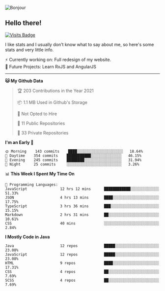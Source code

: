 ![Bonjour](https://i.redd.it/ayih4qogh2a51.png)

## Hello there!
[![Visits Badge](https://badges.pufler.dev/visits/PandaSekh/PandaSekh)](https://alessiofranceschi.me)

I like stats and I usually don't know what to say about me, so here's some stats and very little info.

⚡ Currently working on: Full redesign of my website.  
🤔 Future Projects: Learn RxJS and AngularJS

---

<!--START_SECTION:waka-->
**🐱 My Github Data** 

> 🏆 203 Contributions in the Year 2021
 > 
> 📦 1.1 MB Used in Github's Storage 
 > 
> 🚫 Not Opted to Hire
 > 
> 📜 11 Public Repositories 
 > 
> 🔑 33 Private Repositories  
 > 
**I'm an Early 🐤** 

```text
🌞 Morning    143 commits    ████░░░░░░░░░░░░░░░░░░░░░   18.64% 
🌆 Daytime    354 commits    ███████████░░░░░░░░░░░░░░   46.15% 
🌃 Evening    245 commits    ████████░░░░░░░░░░░░░░░░░   31.94% 
🌙 Night      25 commits     ░░░░░░░░░░░░░░░░░░░░░░░░░   3.26%

```


📊 **This Week I Spent My Time On** 

```text
💬 Programming Languages: 
JavaScript               12 hrs 12 mins      ████████████░░░░░░░░░░░░░   51.33% 
JSON                     4 hrs 13 mins       ████░░░░░░░░░░░░░░░░░░░░░   17.75% 
TypeScript               3 hrs 36 mins       ███░░░░░░░░░░░░░░░░░░░░░░   15.15% 
Markdown                 2 hrs 31 mins       ██░░░░░░░░░░░░░░░░░░░░░░░   10.61% 
CSS                      40 mins             ░░░░░░░░░░░░░░░░░░░░░░░░░   2.84%

```

**I Mostly Code in Java** 

```text
Java                     12 repos            █████░░░░░░░░░░░░░░░░░░░░   23.08% 
JavaScript               12 repos            █████░░░░░░░░░░░░░░░░░░░░   23.08% 
HTML                     9 repos             ████░░░░░░░░░░░░░░░░░░░░░   17.31% 
CSS                      4 repos             ██░░░░░░░░░░░░░░░░░░░░░░░   7.69% 
SCSS                     4 repos             ██░░░░░░░░░░░░░░░░░░░░░░░   7.69%

```



<!--END_SECTION:waka-->
